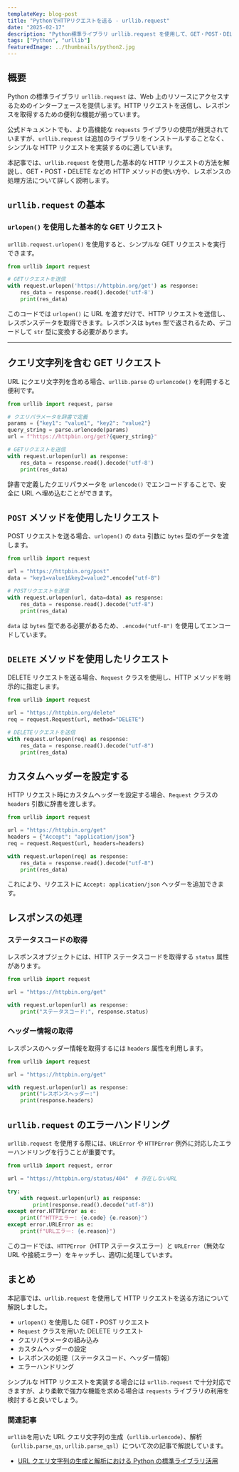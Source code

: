 ```yaml
---
templateKey: blog-post
title: "PythonでHTTPリクエストを送る - urllib.request"
date: "2025-02-17"
description: "Python標準ライブラリ urllib.request を使用して、GET・POST・DELETEなどのHTTPリクエストを送信し、レスポンスを取得する方法を解説します。"
tags: ["Python", "urllib"]
featuredImage: ../thumbnails/python2.jpg
---
```


## 概要

Python の標準ライブラリ `urllib.request` は、Web 上のリソースにアクセスするためのインターフェースを提供します。HTTP リクエストを送信し、レスポンスを取得するための便利な機能が揃っています。

公式ドキュメントでも、より高機能な `requests` ライブラリの使用が推奨されていますが、`urllib.request` は追加のライブラリをインストールすることなく、シンプルな HTTP リクエストを実装するのに適しています。

本記事では、`urllib.request` を使用した基本的な HTTP リクエストの方法を解説し、GET・POST・DELETE などの HTTP メソッドの使い方や、レスポンスの処理方法について詳しく説明します。

## `urllib.request` の基本

### `urlopen()` を使用した基本的な GET リクエスト

`urllib.request.urlopen()` を使用すると、シンプルな GET リクエストを実行できます。

```python
from urllib import request

# GETリクエストを送信
with request.urlopen('https://httpbin.org/get') as response:
    res_data = response.read().decode('utf-8')
    print(res_data)
```

このコードでは `urlopen()` に URL を渡すだけで、HTTP リクエストを送信し、レスポンスデータを取得できます。レスポンスは `bytes` 型で返されるため、デコードして `str` 型に変換する必要があります。

---

## クエリ文字列を含む GET リクエスト

URL にクエリ文字列を含める場合、`urllib.parse` の `urlencode()` を利用すると便利です。

```python
from urllib import request, parse

# クエリパラメータを辞書で定義
params = {"key1": "value1", "key2": "value2"}
query_string = parse.urlencode(params)
url = f"https://httpbin.org/get?{query_string}"

# GETリクエストを送信
with request.urlopen(url) as response:
    res_data = response.read().decode('utf-8')
    print(res_data)
```

辞書で定義したクエリパラメータを `urlencode()` でエンコードすることで、安全に URL へ埋め込むことができます。

## `POST` メソッドを使用したリクエスト

POST リクエストを送る場合、`urlopen()` の `data` 引数に `bytes` 型のデータを渡します。

```python
from urllib import request

url = "https://httpbin.org/post"
data = "key1=value1&key2=value2".encode("utf-8")

# POSTリクエストを送信
with request.urlopen(url, data=data) as response:
    res_data = response.read().decode("utf-8")
    print(res_data)
```

`data` は `bytes` 型である必要があるため、`.encode("utf-8")` を使用してエンコードしています。

## `DELETE` メソッドを使用したリクエスト

DELETE リクエストを送る場合、`Request` クラスを使用し、HTTP メソッドを明示的に指定します。

```python
from urllib import request

url = "https://httpbin.org/delete"
req = request.Request(url, method="DELETE")

# DELETEリクエストを送信
with request.urlopen(req) as response:
    res_data = response.read().decode("utf-8")
    print(res_data)
```

## カスタムヘッダーを設定する

HTTP リクエスト時にカスタムヘッダーを設定する場合、`Request` クラスの `headers` 引数に辞書を渡します。

```python
from urllib import request

url = "https://httpbin.org/get"
headers = {"Accept": "application/json"}
req = request.Request(url, headers=headers)

with request.urlopen(req) as response:
    res_data = response.read().decode("utf-8")
    print(res_data)
```

これにより、リクエストに `Accept: application/json` ヘッダーを追加できます。

## レスポンスの処理

### ステータスコードの取得

レスポンスオブジェクトには、HTTP ステータスコードを取得する `status` 属性があります。

```python
from urllib import request

url = "https://httpbin.org/get"

with request.urlopen(url) as response:
    print("ステータスコード:", response.status)
```

### ヘッダー情報の取得

レスポンスのヘッダー情報を取得するには `headers` 属性を利用します。

```python
from urllib import request

url = "https://httpbin.org/get"

with request.urlopen(url) as response:
    print("レスポンスヘッダー:")
    print(response.headers)
```

## `urllib.request` のエラーハンドリング

`urllib.request` を使用する際には、`URLError` や `HTTPError` 例外に対応したエラーハンドリングを行うことが重要です。

```python
from urllib import request, error

url = "https://httpbin.org/status/404"  # 存在しないURL

try:
    with request.urlopen(url) as response:
        print(response.read().decode("utf-8"))
except error.HTTPError as e:
    print(f"HTTPエラー: {e.code} {e.reason}")
except error.URLError as e:
    print(f"URLエラー: {e.reason}")
```

このコードでは、`HTTPError`（HTTP ステータスエラー）と `URLError`（無効な URL や接続エラー）をキャッチし、適切に処理しています。

## まとめ

本記事では、`urllib.request` を使用して HTTP リクエストを送る方法について解説しました。

- `urlopen()` を使用した GET・POST リクエスト
- `Request` クラスを用いた DELETE リクエスト
- クエリパラメータの組み込み
- カスタムヘッダーの設定
- レスポンスの処理（ステータスコード、ヘッダー情報）
- エラーハンドリング

シンプルな HTTP リクエストを実装する場合には `urllib.request` で十分対応できますが、より柔軟で強力な機能を求める場合は `requests` ライブラリの利用を検討すると良いでしょう。

### 関連記事

`urllib`を用いた URL クエリ文字列の生成（`urllib.urlencode`）、解析（`urllib.parse_qs`, `urllib.parse_qsl`）について次の記事で解説しています。

- [URL クエリ文字列の生成と解析における Python の標準ライブラリ活用](/blog/python-urlencode-parse_qs-parse_qsl/)
